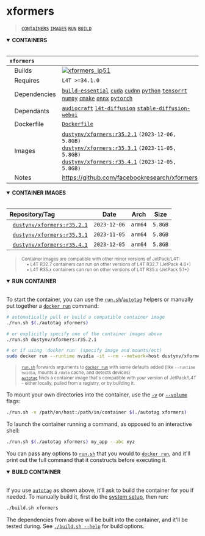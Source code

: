 # xformers

> [`CONTAINERS`](#user-content-containers) [`IMAGES`](#user-content-images) [`RUN`](#user-content-run) [`BUILD`](#user-content-build)

<details open>
<summary><b><a id="containers">CONTAINERS</a></b></summary>
<br>

| **`xformers`** | |
| :-- | :-- |
| &nbsp;&nbsp;&nbsp;Builds | [![`xformers_jp51`](https://img.shields.io/github/actions/workflow/status/dusty-nv/jetson-containers/xformers_jp51.yml?label=xformers:jp51)](https://github.com/dusty-nv/jetson-containers/actions/workflows/xformers_jp51.yml) |
| &nbsp;&nbsp;&nbsp;Requires | `L4T >=34.1.0` |
| &nbsp;&nbsp;&nbsp;Dependencies | [`build-essential`](/packages/build-essential) [`cuda`](/packages/cuda/cuda) [`cudnn`](/packages/cuda/cudnn) [`python`](/packages/python) [`tensorrt`](/packages/tensorrt) [`numpy`](/packages/numpy) [`cmake`](/packages/cmake/cmake_pip) [`onnx`](/packages/onnx) [`pytorch`](/packages/pytorch) |
| &nbsp;&nbsp;&nbsp;Dependants | [`audiocraft`](/packages/audio/audiocraft) [`l4t-diffusion`](/packages/l4t/l4t-diffusion) [`stable-diffusion-webui`](/packages/diffusion/stable-diffusion-webui) |
| &nbsp;&nbsp;&nbsp;Dockerfile | [`Dockerfile`](Dockerfile) |
| &nbsp;&nbsp;&nbsp;Images | [`dustynv/xformers:r35.2.1`](https://hub.docker.com/r/dustynv/xformers/tags) `(2023-12-06, 5.8GB)`<br>[`dustynv/xformers:r35.3.1`](https://hub.docker.com/r/dustynv/xformers/tags) `(2023-11-05, 5.8GB)`<br>[`dustynv/xformers:r35.4.1`](https://hub.docker.com/r/dustynv/xformers/tags) `(2023-12-05, 5.8GB)` |
| &nbsp;&nbsp;&nbsp;Notes | https://github.com/facebookresearch/xformers |

</details>

<details open>
<summary><b><a id="images">CONTAINER IMAGES</a></b></summary>
<br>

| Repository/Tag | Date | Arch | Size |
| :-- | :--: | :--: | :--: |
| &nbsp;&nbsp;[`dustynv/xformers:r35.2.1`](https://hub.docker.com/r/dustynv/xformers/tags) | `2023-12-06` | `arm64` | `5.8GB` |
| &nbsp;&nbsp;[`dustynv/xformers:r35.3.1`](https://hub.docker.com/r/dustynv/xformers/tags) | `2023-11-05` | `arm64` | `5.8GB` |
| &nbsp;&nbsp;[`dustynv/xformers:r35.4.1`](https://hub.docker.com/r/dustynv/xformers/tags) | `2023-12-05` | `arm64` | `5.8GB` |

> <sub>Container images are compatible with other minor versions of JetPack/L4T:</sub><br>
> <sub>&nbsp;&nbsp;&nbsp;&nbsp;• L4T R32.7 containers can run on other versions of L4T R32.7 (JetPack 4.6+)</sub><br>
> <sub>&nbsp;&nbsp;&nbsp;&nbsp;• L4T R35.x containers can run on other versions of L4T R35.x (JetPack 5.1+)</sub><br>
</details>

<details open>
<summary><b><a id="run">RUN CONTAINER</a></b></summary>
<br>

To start the container, you can use the [`run.sh`](/docs/run.md)/[`autotag`](/docs/run.md#autotag) helpers or manually put together a [`docker run`](https://docs.docker.com/engine/reference/commandline/run/) command:
```bash
# automatically pull or build a compatible container image
./run.sh $(./autotag xformers)

# or explicitly specify one of the container images above
./run.sh dustynv/xformers:r35.2.1

# or if using 'docker run' (specify image and mounts/ect)
sudo docker run --runtime nvidia -it --rm --network=host dustynv/xformers:r35.2.1
```
> <sup>[`run.sh`](/docs/run.md) forwards arguments to [`docker run`](https://docs.docker.com/engine/reference/commandline/run/) with some defaults added (like `--runtime nvidia`, mounts a `/data` cache, and detects devices)</sup><br>
> <sup>[`autotag`](/docs/run.md#autotag) finds a container image that's compatible with your version of JetPack/L4T - either locally, pulled from a registry, or by building it.</sup>

To mount your own directories into the container, use the [`-v`](https://docs.docker.com/engine/reference/commandline/run/#volume) or [`--volume`](https://docs.docker.com/engine/reference/commandline/run/#volume) flags:
```bash
./run.sh -v /path/on/host:/path/in/container $(./autotag xformers)
```
To launch the container running a command, as opposed to an interactive shell:
```bash
./run.sh $(./autotag xformers) my_app --abc xyz
```
You can pass any options to [`run.sh`](/docs/run.md) that you would to [`docker run`](https://docs.docker.com/engine/reference/commandline/run/), and it'll print out the full command that it constructs before executing it.
</details>
<details open>
<summary><b><a id="build">BUILD CONTAINER</b></summary>
<br>

If you use [`autotag`](/docs/run.md#autotag) as shown above, it'll ask to build the container for you if needed.  To manually build it, first do the [system setup](/docs/setup.md), then run:
```bash
./build.sh xformers
```
The dependencies from above will be built into the container, and it'll be tested during.  See [`./build.sh --help`](/jetson_containers/build.py) for build options.
</details>
